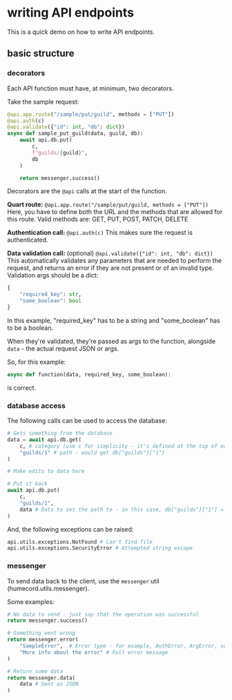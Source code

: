 # writing API endpoints

This is a quick demo on how to write API endpoints.

## basic structure

### decorators
Each API function must have, at minimum, two decorators.

Take the sample request:
```py
@api.app.route("/sample/put/guild", methods = ["PUT"])
@api.auth(c)
@api.validate({"id": int, "db": dict})
async def sample_put_guild(data, guild, db):
    await api.db.put(
        c,
        f"guilds/{guild}",
        db
    )

    return messenger.success()
```

Decorators are the `@api` calls at the start of the function.

**Quart route:**
`@api.app.route("/sample/put/guild, methods = ["PUT"])`
Here, you have to define both the URL and the methods that are allowed for this route.
Valid methods are:
    GET, PUT, POST, PATCH, DELETE

**Authentication call:**
`@api.auth(c)`
This makes sure the request is authenticated.

**Data validation call:** (optional)
`@api.validate({"id": int, "db": dict})`
This automatically validates any parameters that are needed to perform the request, and returns an error if they are not present or of an invalid type.
Validation args should be a dict:

```py
{
    "required_key": str,
    "some_boolean": bool
}
```

In this example, "required_key" has to be a string and "some_boolean" has to be a boolean.

When they're validated, they're passed as args to the function, alongside `data` - the actual request JSON or args.

So, for this example:
```py
async def function(data, required_key, some_boolean):
```
is correct.

### database access

The following calls can be used to access the database:

```py
# Gets something from the database
data = await api.db.get(
    c, # category (use c for simplicity - it's defined at the top of each file)
    "guilds/1" # path - would get db["guilds"]["1"]
)

# Make edits to data here

# Put it back
await api.db.put(
    c,
    "guilds/1",
    data # Data to set the path to - in this case, db["guilds"]["1"] = data
)
```

And, the following exceptions can be raised:
```py
api.utils.exceptions.NotFound # Can't find file
api.utils.exceptions.SecurityError # Attempted string escape
```

### messenger
To send data back to the client, use the `messenger` util (humecord.utils.messenger).

Some examples:
```py
# No data to send - just say that the operation was successful
return messenger.success()

# Something went wrong
return messenger.error(
    "SampleError",  # Error type - for example, AuthError, ArgError, so on
    "More info about the error" # Full error message
)

# Return some data
return messenger.data(
    data # Sent as JSON
)
```